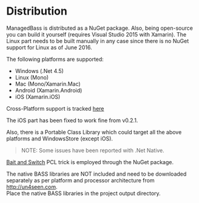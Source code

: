 # Distribution
ManagedBass is distributed as a NuGet package.
Also, being open-source you can build it yourself (requires Visual Studio 2015 with Xamarin).
The Linux part needs to be built manually in any case since there is no NuGet support for Linux as of June 2016.

The following platforms are supported:
- Windows (.Net 4.5)
- Linux (Mono)
- Mac (Mono/Xamarin.Mac)
- Android (Xamarin.Android)
- iOS (Xamarin.iOS)

Cross-Platform support is tracked [here](https://github.com/ManagedBass/ManagedBass.PInvoke/projects/1)

The iOS part has been fixed to work fine from v0.2.1.

Also, there is a Portable Class Library which could target all the above platforms and WindowsStore (except iOS).
> NOTE: Some issues have been reported with .Net Native.

[Bait and Switch](http://log.paulbetts.org/the-bait-and-switch-pcl-trick/) PCL trick is employed through the NuGet package.

The native BASS libraries are NOT included and need to be downloaded separately as per platform and processor architecture from http://un4seen.com.  
Place the native BASS libraries in the project output directory.  